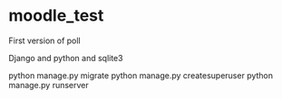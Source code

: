 # moodle_test
First version of poll

Django and python and sqlite3


python manage.py migrate
python manage.py createsuperuser
python manage.py runserver
